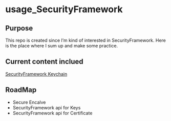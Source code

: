 # usage_SecurityFramework

## Purpose

This repo is created since I’m kind of interested in SecurityFramework.
Here is the place where I sum up and make some practice.

## Current content inclued

[SecurityFramework Keychain](https://github.com/SenorSamuel/Blog/blob/master/content/Keychain.md)

## RoadMap

- Secure Encalve
- SecurityFramework api for Keys
- SecurityFramework api for Certificate

